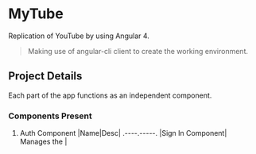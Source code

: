 # MyTube

Replication of YouTube by using Angular 4.

> Making use of angular-cli client to create the working environment.

## Project Details
Each part of the app functions as an independent component.

### Components Present
1. Auth Component
|Name|Desc|
.----.-----.
|Sign In Component| Manages the |